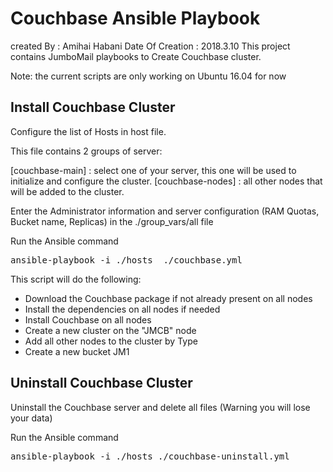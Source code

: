 Couchbase Ansible Playbook
===========================
created By : Amihai Habani
Date Of Creation : 2018.3.10
This project contains JumboMail playbooks to Create Couchbase cluster.


Note: the current scripts are only working on Ubuntu 16.04  for now

Install Couchbase Cluster
--------------------------

Configure the list of Hosts in host file.

This file contains 2 groups of server:

[couchbase-main] : select one of your server, this one will be used to initialize and configure the cluster.
[couchbase-nodes] : all other nodes that will be added to the cluster.

Enter the Administrator information and server configuration (RAM Quotas, Bucket name, Replicas) in the ./group_vars/all file

Run the Ansible command
<pre>
ansible-playbook -i ./hosts  ./couchbase.yml
</pre>


This script will do the following:
* Download the Couchbase package if not already present on all nodes
* Install the dependencies on all nodes if needed
* Install Couchbase on all nodes
* Create a new cluster on the "JMCB" node
* Add all other nodes to the cluster by Type
* Create a new bucket JM1


Uninstall Couchbase Cluster
---------------------------

Uninstall the Couchbase server and delete all files (Warning you will lose your data)


Run the Ansible command
<pre>
ansible-playbook -i ./hosts ./couchbase-uninstall.yml
</pre>
